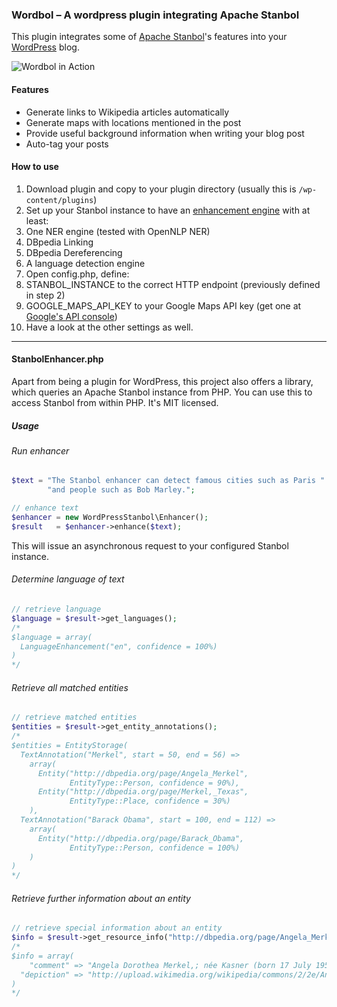 ### Wordbol – A wordpress plugin integrating Apache Stanbol

This plugin integrates some of [Apache Stanbol](https://stanbol.apache.org/)'s features into your [WordPress](https://wordpress.org/) blog.

![Wordbol in Action](https://raw.githubusercontent.com/knub/wordpress-stanbol/master/doc/wordbol.png)

#### Features
* Generate links to Wikipedia articles automatically
* Generate maps with locations mentioned in the post
* Provide useful background information when writing your blog post
* Auto-tag your posts

#### How to use
1. Download plugin and copy to your plugin directory (usually this is ```/wp-content/plugins```)
2. Set up your Stanbol instance to have an [enhancement engine](http://stanbol.apache.org/docs/0.9.0-incubating/enhancer/engines/) with at least:
  1. One NER engine (tested with OpenNLP NER)
  2. DBpedia Linking
  3. DBpedia Dereferencing
  4. A language detection engine
3. Open config.php, define:
  1. STANBOL_INSTANCE to the correct HTTP endpoint (previously defined in step 2)
  2. GOOGLE_MAPS_API_KEY to your Google Maps API key (get one at [Google's API console](https://code.google.com/apis/console/))
  3. Have a look at the other settings as well.

---
#### StanbolEnhancer.php

Apart from being a plugin for WordPress, this project also offers a library, which queries an Apache Stanbol instance from PHP.
You can use this to access Stanbol from within PHP. It's MIT licensed.

##### Usage
###### Run enhancer

```php
$text = "The Stanbol enhancer can detect famous cities such as Paris " +
        "and people such as Bob Marley.";

// enhance text
$enhancer = new WordPressStanbol\Enhancer();
$result   = $enhancer->enhance($text);
```

This will issue an asynchronous request to your configured Stanbol instance.

###### Determine language of text

```php
// retrieve language
$language = $result->get_languages();
/*
$language = array(
  LanguageEnhancement("en", confidence = 100%)
)
*/
```

###### Retrieve all matched entities

```php
// retrieve matched entities
$entities = $result->get_entity_annotations();
/*
$entities = EntityStorage(
  TextAnnotation("Merkel", start = 50, end = 56) =>
    array(
      Entity("http://dbpedia.org/page/Angela_Merkel",
             EntityType::Person, confidence = 90%),
      Entity("http://dbpedia.org/page/Merkel,_Texas",
             EntityType::Place, confidence = 30%)
    ),
  TextAnnotation("Barack Obama", start = 100, end = 112) =>
    array(
      Entity("http://dbpedia.org/page/Barack_Obama",
             EntityType::Person, confidence = 100%)
    )
)
*/
```

###### Retrieve further information about an entity

```php
// retrieve special information about an entity
$info = $result->get_resource_info("http://dbpedia.org/page/Angela_Merkel");
/*
$info = array(
	"comment" => "Angela Dorothea Merkel,; née Kasner (born 17 July 1954) is the Chancellor of Germany and Chairwoman of the Christian Democratic Union (CDU) [...]",
  "depiction" => "http://upload.wikimedia.org/wikipedia/commons/2/2e/Angela_Merkel_2_Hamburg.jpg"
)
*/
```